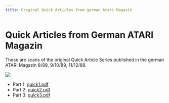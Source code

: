 ```yaml
---
title: Original Quick Articles from german Atari Magazin
---
```

# Quick Articles from German ATARI Magazin  
  
These are scans of the original Quick Article Series published in the german ATARI Magazin 8/89, 9/10/89, 11/12/89.  
  
![](attachments/quick.png)  
  
- Part 1: [quick1.pdf](attachments/quick1.pdf)  
- Part 2: [quick2.pdf](attachments/quick2.pdf)  
- Part 3: [quick3.pdf](attachments/quick3.pdf)  
  
